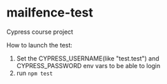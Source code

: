# mailfence-test
Cypress course project

How to launch the test:
1) Set the CYPRESS_USERNAME(like "test.test") and CYPRESS_PASSWORD env vars to be able to login
2) run `npm test`